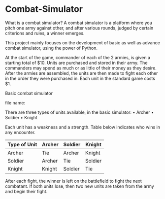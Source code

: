 # Combat-Simulator

What is a combat simulator?
A combat simulator is a platform where you pitch one army against other, and after various rounds, judged by certain criterions and rules, a winner emerges.

This project mainly focuses on the development of basic as well as advance combat simulator, using the power of Python.

At the start of the game, commander of each of the 2 armies, is given a starting total of $10. Units are purchased
and stored in their army. The commanders may spend as much or as little of their money as they desire. After the armies are assembled, the units are then made to fight each other in the order they were purchased in. Each unit in the standard game costs $1.


Basic combat simulator

file name:

There are three types of units available, in the basic simulator:
• Archer
• Soldier
• Knight

Each unit has a weakness and a strength.
Table below indicates who wins in any encounter.

| Type of Unit | Archer | Soldier | Knight | 
| ------------ |------- | ------- | ------ |
| Archer | Tie | Archer | Knight |
| Soldier | Archer | Tie | Soldier |
| Knight | Knight | Soldier | Tie |

After each fight, the winner is left on the battlefield to fight the next combatant. If both units
lose, then two new units are taken from the army and begin their fight.
